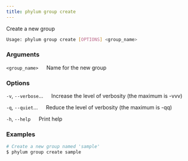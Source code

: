 ```yaml
---
title: phylum group create
---
```


Create a new group

```sh
Usage: phylum group create [OPTIONS] <group_name>
```

### Arguments

`<group_name>`
&emsp; Name for the new group

### Options

`-v`, `--verbose`...
&emsp; Increase the level of verbosity (the maximum is -vvv)

`-q`, `--quiet`...
&emsp; Reduce the level of verbosity (the maximum is -qq)

`-h`, `--help`
&emsp; Print help

### Examples

```sh
# Create a new group named 'sample'
$ phylum group create sample
```
